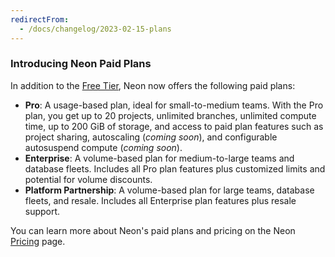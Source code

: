 ```yaml
---
redirectFrom:
  - /docs/changelog/2023-02-15-plans
---
```


### Introducing Neon Paid Plans

In addition to the [Free Tier](/docs/introduction/free-tier), Neon now offers the following paid plans:

- **Pro**: A usage-based plan, ideal for small-to-medium teams. With the Pro plan, you get up to 20 projects, unlimited branches, unlimited compute time, up to 200 GiB of storage, and access to paid plan features such as project sharing, autoscaling (_coming soon_), and configurable autosuspend compute (_coming soon_).
- **Enterprise**: A volume-based plan for medium-to-large teams and database fleets. Includes all Pro plan features plus customized limits and potential for volume discounts.
- **Platform Partnership**: A volume-based plan for large teams, database fleets, and resale. Includes all Enterprise plan features plus resale support.

You can learn more about Neon's paid plans and pricing on the Neon [Pricing](https://neon.tech/pricing) page.
